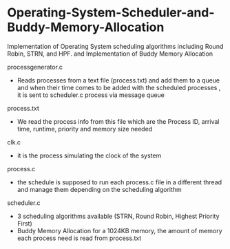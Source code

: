 # Operating-System-Scheduler-and-Buddy-Memory-Allocation
Implementation of Operating System scheduling algorithms including Round Robin, STRN, and HPF. and Implementation of Buddy Memory Allocation

processgenerator.c 
* Reads processes from a text file (process.txt) and add them to a queue and when their time comes to be added with the scheduled processes , it is sent to scheduler.c process via message queue

process.txt
* We read the process info from this file which are the Process ID, arrival time, runtime, priority and memory size needed 

clk.c
* it is the process simulating the clock of the system

process.c
* the schedule is supposed to run each process.c file in a different thread and manage them depending on the scheduling algorithm

scheduler.c
* 3 scheduling algorithms available (STRN, Round Robin, Highest Priority First)
* Buddy Memory Allocation for a 1024KB memory, the amount of memory each process need is read from process.txt
